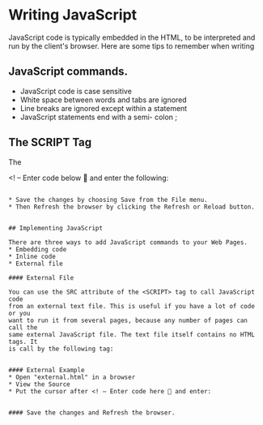 # Writing JavaScript

JavaScript code is typically embedded in the HTML, to be interpreted and
run by the client's browser. Here are some tips to remember when writing


## JavaScript commands.
* JavaScript code is case sensitive
* White space between words and tabs are ignored
* Line breaks are ignored except within a statement
* JavaScript statements end with a semi- colon ;


## The SCRIPT Tag


The <SCRIPT> tag alerts a browser that JavaScript code follows. It is typically embedded in the HTML.
<SCRIPT language = "JavaScript">
statements

SCRIPT Example
* Open "script_tag.html" in a browser.
* View the Source
* Put the cursor after

```
</SCRIPT>
<! – Enter code below 􀃆 and enter the following:
<SCRIPT language = "JavaScript">
alert("Welcome to the script tag test page.")
</SCRIPT>
```

* Save the changes by choosing Save from the File menu.
* Then Refresh the browser by clicking the Refresh or Reload button.


## Implementing JavaScript

There are three ways to add JavaScript commands to your Web Pages.
* Embedding code
* Inline code
* External file

#### External File

You can use the SRC attribute of the <SCRIPT> tag to call JavaScript code
from an external text file. This is useful if you have a lot of code or you
want to run it from several pages, because any number of pages can call the
same external JavaScript file. The text file itself contains no HTML tags. It
is call by the following tag:
```
<SCRIPT SRC="filename.js">   </SCRIPT>
```

#### External Example
* Open "external.html" in a browser
* View the Source
* Put the cursor after <! – Enter code here 􀃆 and enter:

```
<SCRIPT language = "JavaScript" SRC = "external.js"> </SCRIPT>
```

#### Save the changes and Refresh the browser.

